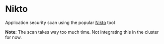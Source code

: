 # Nikto

Application security scan using the popular [Nikto](https://github.com/sullo/nikto) tool

**Note:** The scan takes way too much time. Not integrating this in the cluster for now. 